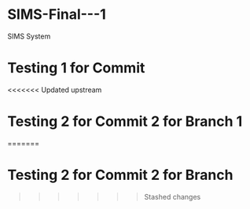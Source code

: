 # SIMS-Final---1
SIMS System

# Testing  1 for Commit 
<<<<<<< Updated upstream
# Testing 2 for Commit 2 for Branch 1
=======
# Testing  2 for Commit 2 for Branch
>>>>>>> Stashed changes
